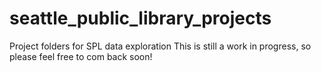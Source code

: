 # seattle_public_library_projects
Project folders for SPL data exploration
This is still a work in progress, so please feel free to com back soon!
